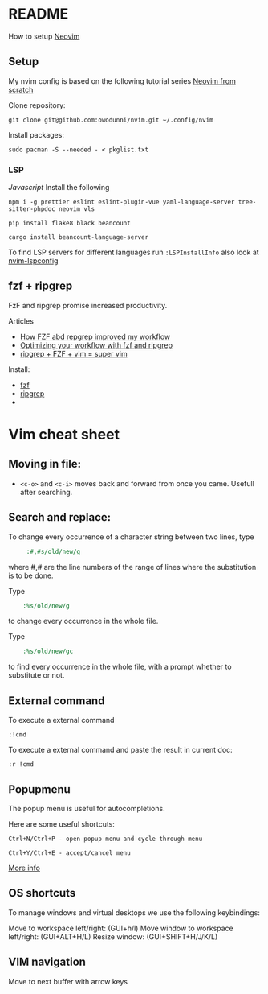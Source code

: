 # README
How to setup [Neovim](https://neovim.io/)

## Setup
My nvim config is based on the following tutorial series [Neovim from scratch](https://youtube.com/playlist?list=PLhoH5vyxr6Qq41NFL4GvhFp-WLd5xzIzZ)

Clone repository:
```
git clone git@github.com:owodunni/nvim.git ~/.config/nvim
```

Install packages:

```
sudo pacman -S --needed - < pkglist.txt
```

### LSP

*Javascript*
Install the following

```
npm i -g prettier eslint eslint-plugin-vue yaml-language-server tree-sitter-phpdoc neovim vls
```

```
pip install flake8 black beancount
```

```
cargo install beancount-language-server
```

To find LSP servers for different languages run `:LSPInstallInfo` also look at [nvim-lspconfig](https://github.com/neovim/nvim-lspconfig)

## fzf + ripgrep
FzF and ripgrep promise increased productivity.

Articles
* [How FZF abd repgrep improved my workflow](https://medium.com/@sidneyliebrand/how-fzf-and-ripgrep-improved-my-workflow-61c7ca212861)
* [Optimizing your workflow with fzf and ripgrep](https://dev.to/hayden/optimizing-your-workflow-with-fzf-ripgrep-2eai)
* [ripgrep + FZF + vim = super vim](https://praveendhawan.hashnode.dev/ripgrep-fzf-vim-super-vim-473e8607ff90)

Install:
* [fzf](https://github.com/junegunn/fzf)
* [ripgrep](https://github.com/BurntSushi)
*
# Vim cheat sheet

## Moving in file:
* `<c-o>` and `<c-i>` moves back and forward from once you came. Usefull after searching.

## Search and replace:

To change every occurrence of a character string between two lines, type
~~~ cmd
     :#,#s/old/new/g
~~~
where #,# are the line numbers of the range of lines where the substitution is to be done.

Type
~~~ cmd
    :%s/old/new/g
~~~
to change every occurrence in the whole file.

Type
~~~ cmd
    :%s/old/new/gc
~~~
to find every occurrence in the whole file, with a prompt whether to substitute or not.

## External command

To execute a external command
```
:!cmd
```

To execute a external command and paste the result in current doc:
```
:r !cmd
```

## Popupmenu

The popup menu is useful for autocompletions.

Here are some useful shortcuts:

```
Ctrl+N/Ctrl+P - open popup menu and cycle through menu
```

```
Ctrl+Y/Ctrl+E - accept/cancel menu
```

[More info](https://newbedev.com/select-an-item-in-vim-autocomplete-list-without-inserting-line-break)

## OS shortcuts

To manage windows and virtual desktops we use the following keybindings:

Move to workspace left/right: (GUI+h/l)
Move window to workspace left/right: (GUI+ALT+H/L)
Resize window: (GUI+SHIFT+H/J/K/L)

## VIM navigation

Move to next buffer with arrow keys

